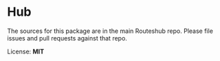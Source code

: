 # Hub

The sources for this package are in the main Routeshub repo. Please file issues and pull requests against that repo.

License: **MIT**
